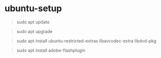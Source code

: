 # ubuntu-setup

> sudo apt update

> sudo apt upgrade

> sudo apt install ubuntu-restricted-extras libavcodec-extra libdvd-pkg

> sudo apt install adobe-flashplugin


